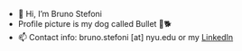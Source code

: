 - 👋 Hi, I’m Bruno Stefoni
- Profile picture is my dog called Bullet 🐶🐕
- 📫 Contact info: bruno.stefoni [at] nyu.edu or my [LinkedIn](https://www.linkedin.com/in/bruno-stefoni-escudero/)

<!---
BrunoSE/BrunoSE is a ✨ special ✨ repository because its `README.md` (this file) appears on your GitHub profile.
You can click the Preview link to take a look at your changes.
--->
